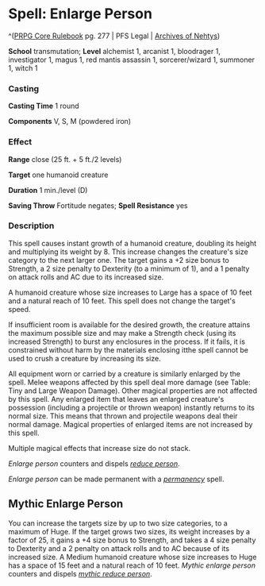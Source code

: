 # Spell: Enlarge Person

^([PRPG Core Rulebook][ss-enlarge-person] pg. 277 | PFS Legal | [Archives of Nehtys][sn-enlarge-person])

**School** transmutation; **Level** alchemist 1, arcanist 1, bloodrager 1, investigator 1, magus 1, red mantis assassin 1, sorcerer/wizard 1, summoner 1, witch 1

### Casting

**Casting Time** 1 round  

**Components** V, S, M (powdered iron)

### Effect

**Range** close (25 ft. + 5 ft./2 levels)  

**Target** one humanoid creature  

**Duration** 1 min./level (D)  

**Saving Throw** Fortitude negates; **Spell Resistance** yes

### Description

This spell causes instant growth of a humanoid creature, doubling its height and multiplying its weight by 8. This increase changes the creature's size category to the next larger one. The target gains a +2 size bonus to Strength, a 2 size penalty to Dexterity (to a minimum of 1), and a 1 penalty on attack rolls and AC due to its increased size.  

A humanoid creature whose size increases to Large has a space of 10 feet and a natural reach of 10 feet. This spell does not change the target's speed.  

If insufficient room is available for the desired growth, the creature attains the maximum possible size and may make a Strength check (using its increased Strength) to burst any enclosures in the process. If it fails, it is constrained without harm by the materials enclosing itthe spell cannot be used to crush a creature by increasing its size.  

All equipment worn or carried by a creature is similarly enlarged by the spell. Melee weapons affected by this spell deal more damage (see Table: Tiny and Large Weapon Damage). Other magical properties are not affected by this spell. Any enlarged item that leaves an enlarged creature's possession (including a projectile or thrown weapon) instantly returns to its normal size. This means that thrown and projectile weapons deal their normal damage. Magical properties of enlarged items are not increased by this spell.  

Multiple magical effects that increase size do not stack.  

_Enlarge person_ counters and dispels _[reduce person]_.  

_Enlarge person_ can be made permanent with a _[permanency]_ spell.

## Mythic Enlarge Person

You can increase the targets size by up to two size categories, to a maximum of Huge. If the target grows two sizes, its weight increases by a factor of 25, it gains a +4 size bonus to Strength, and takes a 4 size penalty to Dexterity and a 2 penalty on attack rolls and to AC because of its increased size. A Medium humanoid creature whose size increases to Huge has a space of 15 feet and a natural reach of 10 feet. _Mythic enlarge person_ counters and dispels _[mythic reduce person]_.

[ss-enlarge-person]: http://paizo.com/pathfinderRPG/v57
[sn-enlarge-person]: http://www.archivesofnethys.com/SpellDisplay.aspx?ItemName=Enlarge%20Person
[mythic reduce person]: http://www.archivesofnethys.com/SpellDisplay.aspx?ItemName=mythic%20reduce%20person
[permanency]: http://www.archivesofnethys.com/SpellDisplay.aspx?ItemName=permanency
[reduce person]: http://www.archivesofnethys.com/SpellDisplay.aspx?ItemName=reduce%20person